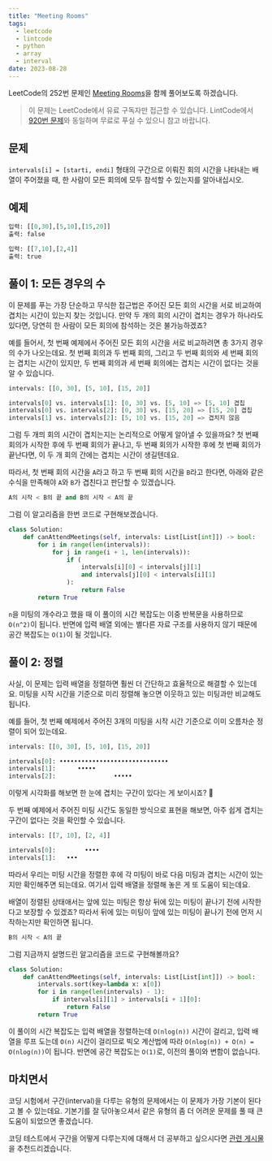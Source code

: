 ```yaml
---
title: "Meeting Rooms"
tags:
  - leetcode
  - lintcode
  - python
  - array
  - interval
date: 2023-08-28
---
```


LeetCode의 252번 문제인 [Meeting Rooms](https://leetcode.com/problems/meeting-rooms/)을 함께 풀어보도록 하겠습니다.

> 이 문제는 LeetCode에서 유료 구독자만 접근할 수 있습니다. LintCode에서 [920번 문제](https://www.lintcode.com/problem/920/)와 동일하며 무료로 푸실 수 있으니 참고 바랍니다.

## 문제

`intervals[i] = [starti, endi]` 형태의 구간으로 이뤄진 회의 시간을 나타내는 배열이 주어졌을 때, 한 사람이 모든 회의에 모두 참석할 수 있는지를 알아내십시오.

## 예제

```py
입력: [[0,30],[5,10],[15,20]]
출력: false
```

```py
입력: [[7,10],[2,4]]
출력: true
```

## 풀이 1: 모든 경우의 수

이 문제를 푸는 가장 단순하고 무식한 접근법은 주어진 모든 회의 시간을 서로 비교하여 겹치는 시간이 있는지 찾는 것입니다.
만약 두 개의 회의 시간이 겹치는 경우가 하나라도 있다면, 당연히 한 사람이 모든 회의에 참석하는 것은 불가능하겠죠?

예를 들어서, 첫 번째 예제에서 주어진 모든 회의 시간을 서로 비교하려면 총 3가지 경우의 수가 나오는데요.
첫 번째 회의과 두 번째 회의, 그리고 두 번째 회의와 세 번째 회의는 겹치는 시간이 있지만, 두 번째 회의과 세 번째 회의에는 겹치는 시간이 없다는 것을 알 수 있습니다.

```py
intervals: [[0, 30], [5, 10], [15, 20]]

intervals[0] vs. intervals[1]: [0, 30] vs. [5, 10] => [5, 10] 겹칩
intervals[0] vs. intervals[2]: [0, 30] vs. [15, 20] => [15, 20] 겹칩
intervals[1] vs. intervals[2]: [5, 10] vs. [15, 20] => 겹치지 않음
```

그럼 두 개믜 회의 시간이 겹치는지는 논리적으로 어떻게 알아낼 수 있을까요?
첫 번째 회의가 시작한 후에 두 번째 회의가 끝나고, 두 번째 회의가 시작한 후에 첫 번째 회의가 끝난다면, 이 두 개 회의 간에는 겹치는 시간이 생길텐데요.

따라서, 첫 번째 회의 시간을 `A`라고 하고 두 번째 회의 시간을 `B`라고 한다면, 아래와 같은 수식을 만족해야 `A`와 `B`가 겹친다고 판단할 수 있겠습니다.

```py
A의 시작 < B의 끝 and B의 시작 < A의 끝
```

그럼 이 알고리즘을 한번 코드로 구현해보겠습니다.

```py
class Solution:
    def canAttendMeetings(self, intervals: List[List[int]]) -> bool:
        for i in range(len(intervals)):
            for j in range(i + 1, len(intervals)):
                if (
                    intervals[i][0] < intervals[j][1]
                    and intervals[j][0] < intervals[i][1]
                ):
                    return False
        return True
```

`n`을 미팅의 개수라고 했을 때 이 풀이의 시간 복잡도는 이중 반복문을 사용하므로 `O(n^2)`이 됩니다.
반면에 입력 배열 외에는 별다른 자료 구조를 사용하지 않기 때문에 공간 복잡도는 `O(1)`이 될 것입니다.

## 풀이 2: 정렬

사실, 이 문제는 입력 배열을 정렬하면 훨씬 더 간단하고 효율적으로 해결할 수 있는데요.
미팅을 시작 시간을 기준으로 미리 정렬해 놓으면 이웃하고 있는 미팅과만 비교해도 됩니다.

예를 들어, 첫 번째 예제에서 주어진 3개의 미팅을 시작 시간 기준으로 이미 오름차순 정렬이 되어 있는데요.

```py
intervals: [[0, 30], [5, 10], [15, 20]]

intervals[0]: ••••••••••••••••••••••••••••••
intervals[1]:      •••••
intervals[2]:                •••••
```

이렇게 시각화를 해보면 한 눈에 겹치는 구간이 있다는 게 보이시죠? 👀

두 번째 예제에서 주어진 미팅 시간도 동일한 방식으로 표현을 해보면, 아주 쉽게 겹치는 구간이 없다는 것을 확인할 수 있습니다.

```py
intervals: [[7, 10], [2, 4]]

intervals[0]:        ••••
intervals[1]:   •••
```

따라서 우리는 미팅 시간을 정렬한 후에 각 미팅이 바로 다음 미팅과 겹치는 시간이 있는지만 확인해주면 되는데요.
여기서 입력 배열을 정렬해 놓은 게 또 도움이 되는데요.

배열이 정렬된 상태애서는 앞에 있는 미팅은 항상 뒤에 있는 미팅이 끝나기 전에 시작한다고 보장할 수 있겠죠?
따라서 뒤에 있는 미팅이 앞에 있는 미팅이 끝나기 전에 먼저 시작하는지만 확인하면 됩니다.

```py
B의 시작 < A의 끝
```

그럼 지금까지 설명드린 알고리즘을 코드로 구현해볼까요?

```py
class Solution:
    def canAttendMeetings(self, intervals: List[List[int]]) -> bool:
        intervals.sort(key=lambda x: x[0])
        for i in range(len(intervals) - 1):
            if intervals[i][1] > intervals[i + 1][0]:
                return False
        return True
```

이 풀이의 시간 복잡도는 입력 배열을 정렬하는데 `O(nlog(n))` 시간이 걸리고, 입력 배열을 루프 도는데 `O(n)` 시간이 걸리므로 빅오 계산법에 따라 `O(nlog(n)) + O(n) = O(nlog(n))`이 됩니다.
반면에 공간 복잡도는 `O(1)`로, 이전의 풀이와 변함이 없습니다.

## 마치면서

코딩 시험에서 구간(interval)을 다루는 유형의 문제에서는 이 문제가 가장 기본이 된다고 볼 수 있는데요.
기본기를 잘 닦아놓으셔서 같은 유형의 좀 더 어려운 문제를 풀 때 큰 도움이 되었으면 좋겠습니다.

코딩 테스트에서 구간을 어떻게 다루는지에 대해서 더 공부하고 싶으시다면 [관련 게시물](/data-structures/interval/)을 추천드리겠습니다.
